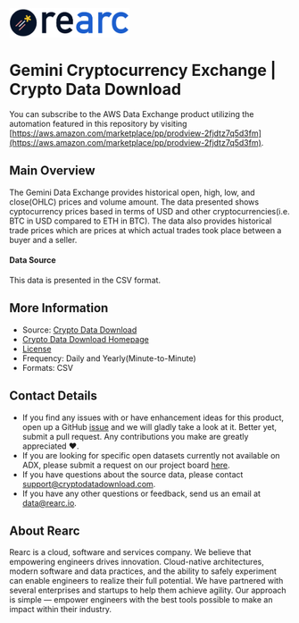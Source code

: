 <a href="https://www.rearc.io/data/">
    <img src="./rearc_logo_rgb.png" alt="Rearc Logo" title="Rearc Logo" height="52" />
</a>

Gemini Cryptocurrency Exchange | Crypto Data Download
========================= 

You can subscribe to the AWS Data Exchange product utilizing the automation featured in this repository by visiting [https://aws.amazon.com/marketplace/pp/prodview-2fjdtz7q5d3fm](https://aws.amazon.com/marketplace/pp/prodview-2fjdtz7q5d3fm). 

## Main Overview

The Gemini Data Exchange provides historical open, high, low, and close(OHLC) prices and volume amount. The data presented shows cyptocurrency prices based in terms of USD and other cryptocurrencies(i.e. BTC in USD compared to ETH in BTC). The data also provides historical trade prices which are prices at which actual trades took place between a buyer and a seller.

#### Data Source

This data is presented in the CSV format.

## More Information
- Source: [Crypto Data Download](https://www.cryptodatadownload.com/data/gemini/)
- [Crypto Data Download Homepage](https://www.cryptodatadownload.com/)
- [License](https://creativecommons.org/licenses/by-nc-sa/4.0/)
- Frequency: Daily and Yearly(Minute-to-Minute)
- Formats: CSV

## Contact Details
- If you find any issues with or have enhancement ideas for this product, open up a GitHub [issue](https://github.com/rearc-data/gemini-crypto-exchange/issues) and we will gladly take a look at it. Better yet, submit a pull request. Any contributions you make are greatly appreciated :heart:.
- If you are looking for specific open datasets currently not available on ADX, please submit a request on our project board [here](https://github.com/orgs/rearc-data/projects/1).
- If you have questions about the source data, please contact support@cryptodatadownload.com.
- If you have any other questions or feedback, send us an email at data@rearc.io.

## About Rearc
Rearc is a cloud, software and services company. We believe that empowering engineers drives innovation. Cloud-native architectures, modern software and data practices, and the ability to safely experiment can enable engineers to realize their full potential. We have partnered with several enterprises and startups to help them achieve agility. Our approach is simple — empower engineers with the best tools possible to make an impact within their industry.
